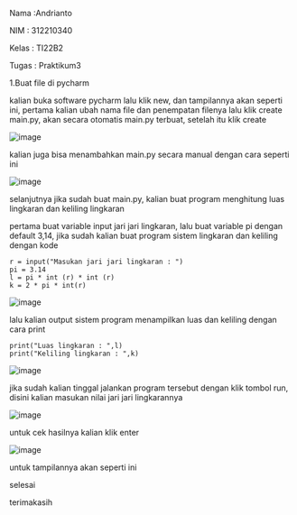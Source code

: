 Nama :Andrianto

NIM  : 312210340

Kelas : TI22B2

Tugas : Praktikum3

1.Buat file di pycharm

kalian buka software pycharm lalu klik new, dan tampilannya akan seperti ini, pertama kalian ubah nama file dan penempatan filenya lalu klik create main.py, akan secara otomatis main.py terbuat, setelah itu klik create

![image](https://user-images.githubusercontent.com/116562269/197813019-efe6dd51-72f0-48fc-b116-9f3bdc2fc72f.png)

kalian juga bisa menambahkan main.py secara manual dengan cara seperti ini

![image](https://user-images.githubusercontent.com/116562269/197813182-7a06cf0c-78cd-435a-9694-4d35ca01f7cd.png)

selanjutnya jika sudah buat main.py, kalian buat program menghitung luas lingkaran dan keliling lingkaran

pertama buat variable input jari jari lingkaran, lalu buat variable pi dengan default 3,14, jika sudah kalian buat program sistem lingkaran dan keliling dengan kode
```
r = input("Masukan jari jari lingkaran : ")
pi = 3.14
l = pi * int (r) * int (r)
k = 2 * pi * int(r)
```
![image](https://user-images.githubusercontent.com/116562269/197813500-f496d3ce-a89c-4884-8407-b57ae7af6862.png)

lalu kalian output sistem program menampilkan luas dan keliling dengan cara print
```
print("Luas lingkaran : ",l)
print("Keliling lingkaran : ",k)
```
![image](https://user-images.githubusercontent.com/116562269/197813612-c9e7fb53-4c29-4877-9f59-b3ebf5b4cd42.png)

jika sudah kalian tinggal jalankan program tersebut dengan klik tombol run, disini kalian masukan nilai jari jari lingkarannya

![image](https://user-images.githubusercontent.com/116562269/197814102-a1b89966-3423-4f64-810a-3b1bbcaf49e7.png)

untuk cek hasilnya kalian klik enter

![image](https://user-images.githubusercontent.com/116562269/197814151-cdc25c90-4661-49ae-a0a8-1d8f74971649.png)

untuk tampilannya akan seperti ini

selesai

terimakasih
